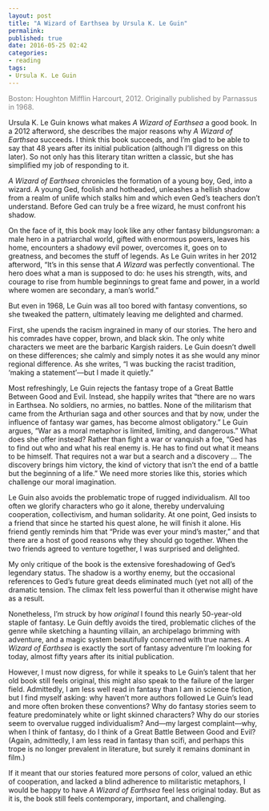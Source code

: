 ```yaml
---
layout: post
title: "A Wizard of Earthsea by Ursula K. Le Guin"
permalink:
published: true
date: 2016-05-25 02:42
categories:
- reading
tags:
- Ursula K. Le Guin
---
```


<p style="color: gray;">Boston: Houghton Mifflin Harcourt, 2012. Originally published by Parnassus in 1968.</p>

Ursula K. Le Guin knows what makes *A Wizard of Earthsea* a good book. In a 2012 afterword, she describes the major reasons why *A Wizard of Earthsea* succeeds. I think this book succeeds, and I’m glad to be able to say that 48 years after its initial publication (although I’ll digress on this later). So not only has this literary titan written a classic, but she has simplified my job of responding to it.

*A Wizard of Earthsea* chronicles the formation of a young boy, Ged, into a wizard. A young Ged, foolish and hotheaded, unleashes a hellish shadow from a realm of unlife which stalks him and which even Ged’s teachers don’t understand. Before Ged can truly be a free wizard, he must confront his shadow.

On the face of it, this book may look like any other fantasy bildungsroman: a male hero in a patriarchal world, gifted with enormous powers, leaves his home, encounters a shadowy evil power, overcomes it, goes on to greatness, and becomes the stuff of legends. As Le Guin writes in her 2012 afterword, “It’s in this sense that *A Wizard* was perfectly conventional. The hero does what a man is supposed to do: he uses his strength, wits, and courage to rise from humble beginnings to great fame and power, in a world where women are secondary, a man’s world.”

But even in 1968, Le Guin was all too bored with fantasy conventions, so she tweaked the pattern, ultimately leaving me delighted and charmed.

First, she upends the racism ingrained in many of our stories. The hero and his comrades have copper, brown, and black skin. The only white characters we meet are the barbaric Kargish raiders. Le Guin doesn’t dwell on these differences; she calmly and simply notes it as she would any minor regional difference. As she writes, “I was bucking the racist tradition, ‘making a statement’—but I made it quietly.”

Most refreshingly, Le Guin rejects the fantasy trope of a Great Battle Between Good and Evil. Instead, she happily writes that “there are no wars in Earthsea. No soldiers, no armies, no battles. None of the militarism that came from the Arthurian saga and other sources and that by now, under the influence of fantasy war games, has become almost obligatory.” Le Guin argues, “War as a moral metaphor is limited, limiting, and dangerous.” What does she offer instead? Rather than fight a war or vanquish a foe, “Ged has to find out who and what his real enemy is. He has to find out what it means to be himself. That requires not a war but a search and a discovery … The discovery brings him victory, the kind of victory that isn’t the end of a battle but the beginning of a life.” We need more stories like this, stories which challenge our moral imagination.

Le Guin also avoids the problematic trope of rugged individualism. All too often we glorify characters who go it alone, thereby undervaluing cooperation, collectivism, and human solidarity. At one point, Ged insists to a friend that since he started his quest alone, he will finish it alone. His friend gently reminds him that “Pride was ever your mind’s master,” and that there are a host of good reasons why they should go together. When the two friends agreed to venture together, I was surprised and delighted.

My only critique of the book is the extensive foreshadowing of Ged’s legendary status. The shadow is a worthy enemy, but the occasional references to Ged’s future great deeds eliminated much (yet not all) of the dramatic tension. The climax felt less powerful than it otherwise might have as a result.

Nonetheless, I’m struck by how *original* I found this nearly 50-year-old staple of fantasy. Le Guin deftly avoids the tired, problematic cliches of the genre while sketching a haunting villain, an archipelago brimming with adventure, and a magic system beautifully concerned with true names. *A Wizard of Earthsea* is exactly the sort of fantasy adventure I’m looking for today, almost fifty years after its initial publication.

However, I must now digress, for while it speaks to Le Guin’s talent that her old book still feels original, this might also speak to the failure of the larger field. Admittedly, I am less well read in fantasy than I am in science fiction, but I find myself asking: why haven’t more authors followed Le Guin’s lead and more often broken these conventions? Why do fantasy stories seem to feature predominately white or light skinned characters? Why do our stories seem to overvalue rugged individualism? And—my largest complaint—why, when I think of fantasy, do I think of a Great Battle Between Good and Evil? (Again, admittedly, I am less read in fantasy than scifi, and perhaps this trope is no longer prevalent in literature, but surely it remains dominant in film.)

If it meant that our stories featured more persons of color, valued an ethic of cooperation, and lacked a blind adherence to militaristic metaphors, I would be happy to have *A Wizard of Earthsea* feel less original today. But as it is, the book still feels contemporary, important, and challenging.
